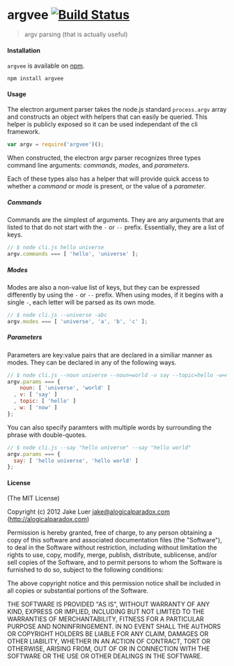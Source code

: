 # argvee [![Build Status](https://travis-ci.org/logicalparadox/argvee.png?branch=master)](https://travis-ci.org/logicalparadox/argvee)

> argv parsing (that is actually useful)

#### Installation

`argvee` is available on [npm](http://npmjs.org).

    npm install argvee

#### Usage

The electron argument parser takes the node.js standard
`process.argv` array and constructs an object with helpers
that can easily be queried. This helper is publicly exposed
so it can be used independant of the cli framework.

```js
var argv = require('argvee')();
```

When constructed, the electron argv parser recognizes three
types command line arguments: _commands_, _modes_, and _parameters_.

Each of these types also has a helper that will provide quick access
to whether a _command_ or _mode_ is present, or the value of a _parameter_.

##### Commands

Commands are the simplest of arguments. They are any arguments
that are listed to that do not start with the `-` or `--` prefix.
Essentially, they are a list of keys.

```js
// $ node cli.js hello universe
argv.commands === [ 'hello', 'universe' ];
```

##### Modes

Modes are also a non-value list of keys, but they can be expressed
differently by using the `-` or `--` prefix. When using modes, if
it begins with a single `-`, each letter will be parsed as its own mode.

```js
// $ node cli.js --universe -abc
argv.modes === [ 'universe', 'a', 'b', 'c' ];
```

##### Parameters

Parameters are key:value pairs that are declared in a similiar manner
as modes. They can be declared in any of the following ways.

```js
// $ node cli.js --noun universe --noun=world -v say --topic=hello -w=now
argv.params === {
    noun: [ 'universe', 'world' ]
  , v: [ 'say' ] 
  , topic: [ 'hello' ]
  , w: [ 'now' ]
};
```

You can also specify paramters with multiple words by surrounding the
phrase with double-quotes.

```js
// $ node cli.js --say "hello universe" --say "hello world"
argv.params === {
  say: [ 'hello universe', 'hello world' ]
};
```

#### License

(The MIT License)

Copyright (c) 2012 Jake Luer <jake@alogicalparadox.com> (http://alogicalparadox.com)

Permission is hereby granted, free of charge, to any person obtaining a copy
of this software and associated documentation files (the "Software"), to deal
in the Software without restriction, including without limitation the rights
to use, copy, modify, merge, publish, distribute, sublicense, and/or sell
copies of the Software, and to permit persons to whom the Software is
furnished to do so, subject to the following conditions:

The above copyright notice and this permission notice shall be included in
all copies or substantial portions of the Software.

THE SOFTWARE IS PROVIDED "AS IS", WITHOUT WARRANTY OF ANY KIND, EXPRESS OR
IMPLIED, INCLUDING BUT NOT LIMITED TO THE WARRANTIES OF MERCHANTABILITY,
FITNESS FOR A PARTICULAR PURPOSE AND NONINFRINGEMENT. IN NO EVENT SHALL THE
AUTHORS OR COPYRIGHT HOLDERS BE LIABLE FOR ANY CLAIM, DAMAGES OR OTHER
LIABILITY, WHETHER IN AN ACTION OF CONTRACT, TORT OR OTHERWISE, ARISING FROM,
OUT OF OR IN CONNECTION WITH THE SOFTWARE OR THE USE OR OTHER DEALINGS IN
THE SOFTWARE.
